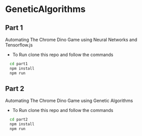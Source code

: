 # GeneticAlgorithms

## Part 1
Automating The Chrome Dino Game using Neural Networks and Tensorflow.js
* To Run clone this repo and follow the commands
```sh
  cd part1
  npm install
  npm run
```

## Part 2
Automating The Chrome Dino Game using Genetic Algorithms
* To Run clone this repo and follow the commands
```sh
  cd part2
  npm install
  npm run
```